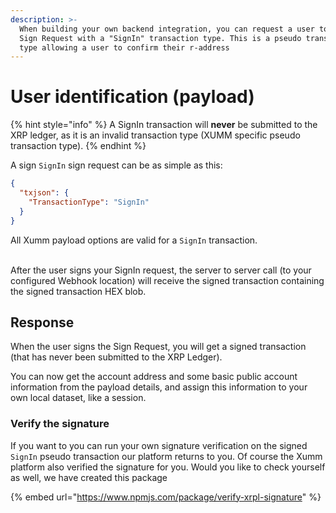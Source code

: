 ```yaml
---
description: >-
  When building your own backend integration, you can request a user to sign a
  Sign Request with a "SignIn" transaction type. This is a pseudo transaction
  type allowing a user to confirm their r-address
---
```


# User identification (payload)

{% hint style="info" %}
A SignIn transaction will **never** be submitted to the XRP ledger, as it is an invalid transaction type (XUMM specific pseudo transaction type).
{% endhint %}

A sign `SignIn` sign request can be as simple as this:

```json
{
  "txjson": {
    "TransactionType": "SignIn"
  }
}
```

All Xumm payload options are valid for a `SignIn` transaction.

\
After the user signs your SignIn request, the server to server call (to your configured Webhook location) will receive the signed transaction containing the signed transaction HEX blob.

## Response

When the user signs the Sign Request, you will get a signed transaction (that has never been submitted to the XRP Ledger).&#x20;

You can now get the account address and some basic public account information from the payload details, and assign this information to your own local dataset, like a session.

### Verify the signature

If you want to you can run your own signature verification on the signed `SignIn` pseudo transaction our platform returns to you. Of course the Xumm platform also verified the signature for you. Would you like to check yourself as well, we have created this package

{% embed url="https://www.npmjs.com/package/verify-xrpl-signature" %}

### &#x20;
